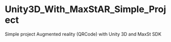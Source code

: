 # Unity3D_With_MaxStAR_Simple_Project
Simple project Augmented reality (QRCode) with Unity 3D and MaxSt SDK

